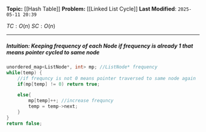 **Topic:** [[Hash Table]]
**Problem:**  [[Linked List Cycle]]
**Last Modified**: `2025-05-11 20:39`

 $TC: O(n)$
 $SC: O(n)$

---
##### **Intuition**:  Keeping frequency of each **Node** if frequency is already **1** that means **pointer** cycled to same node
 
```cpp
unordered_map<ListNode*, int> mp; //ListNode* frequency
while(temp) {
	//if frequncy is not 0 means pointer traversed to same node again
	if(mp[temp] != 0) return true; 

	else{
	    mp[temp]++; //increase frequncy
	    temp = temp->next;
	} 
}
return false;
```



